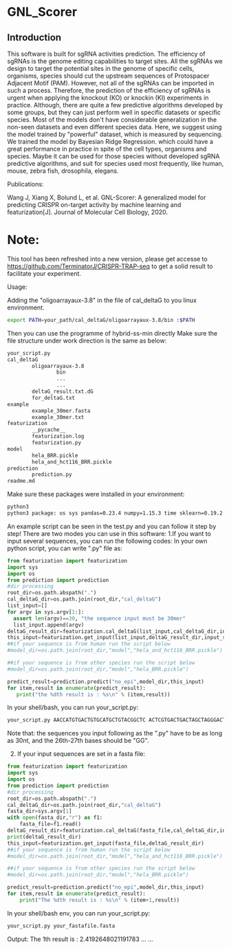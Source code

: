 # GNL_Scorer
Introduction
-----------------
This software is built for sgRNA activities prediction.
The efficiency of sgRNAs is the genome editing capabilities to target sites. All the sgRNAs we design to target the potential sites in the genome of specific cells, organisms, species should cut the upstream sequences of Protospacer Adjacent Motif (PAM). However, not all of the sgRNAs can be imported in such a process. Therefore, the prediction of the efficiency of sgRNAs is urgent when applying the knockout (KO) or knockin (KI) experiments in practice. Although, there are quite a few predictive algorithms developed by some groups, but they can just perform well in specific datasets or specific species. Most of the models don't have considerable generalization in the non-seen datasets and even different species data. Here, we suggest using the model trained by "powerful" dataset, which is measured by sequencing. We trained the model by Bayesian Ridge Regression. which could have a great performance in practice in spite of the cell types, organisms and species. Maybe it can be used for those species without developed sgRNA predictive algorithms, and suit for species used most frequently, like human, mouse, zebra fish, drosophila, elegans.
 


Publications:

Wang J, Xiang X, Bolund L, et al. GNL-Scorer: A generalized model for predicting CRISPR on-target activity by machine learning and featurization[J]. Journal of Molecular Cell Biology, 2020.

# Note:
This tool has been refreshed into a new version, please get accesse to https://github.com/TerminatorJ/CRISPR-TRAP-seq to get a solid result to facilitate your experiment.

Usage:

Adding the "oligoarrayaux-3.8" in the file of cal_deltaG to you linux environment.
```Bash
export PATH=your_path/cal_deltaG/oligoarrayaux-3.8/bin :$PATH
```
Then you can use the programme of hybrid-ss-min directly
Make sure the file structure under work direction is the same as below:
 
```Bash
your_script.py  
cal_deltaG  
        oligoarrayaux-3.8  
                bin  
                ...  
                ...  
        deltaG_result.txt.dG  
        for_deltaG.txt  
example  
        example_30mer.fasta  
        example_30mer.txt  
featurization  
        __pycache__  
        featurization.log  
        featurization.py  
model  
        hela_BRR.pickle  
        hela_and_hct116_BRR.pickle  
prediction  
        prediction.py  
readme.md  
```

Make sure these packages were installed in your environment:
```Bash
python3
python3 package: os sys pandas=0.23.4 numpy=1.15.3 time sklearn=0.19.2 Bio=1.72 pickle itertools  
```
An example script can be seen in the test.py and you can follow it step by step!
There are two modes you can use in this software:
1.If you want to input several sequences, you can run the following codes: In your own python script, you can write ".py" file as:

 ```python
from featurization import featurization
import sys
import os
from prediction import prediction
#dir processing
root_dir=os.path.abspath(".")
cal_deltaG_dir=os.path.join(root_dir,"cal_deltaG")
list_input=[]
for argv in sys.argv[1:]:
   assert len(argv)==30, "the sequence input must be 30mer"
   list_input.append(argv)
deltaG_result_dir=featurization.cal_deltaG(list_input,cal_deltaG_dir,input_seq=True)
this_input=featurization.get_input(list_input,deltaG_result_dir,input_seq=True)
##if your sequence is from human run the script below
#model_dir=os.path.join(root_dir,"model","hela_and_hct116_BRR.pickle")

##if your sequence is from other species run the script below
#model_dir=os.path.join(root_dir,"model","hela_BRR.pickle")

predict_result=prediction.predict("no_epi",model_dir,this_input)
for item,result in enumerate(predict_result):
    print("the %dth result is : %s\n" % (item,result))
```
In your shell/bash, you can run your_script.py:
```Bash
your_script.py AACCATGTGACTGTGCATGCTGTACGGCTC ACTCGTGACTGACTAGCTAGGGACTGGCTA
```
Note that: the sequences you input following as the ".py" have to be as long as 30nt, and the 26th-27th bases should be "GG".

2) If your input sequences are set in a fasta file:
```python
from featurization import featurization
import sys
import os
from prediction import prediction
#dir processing
root_dir=os.path.abspath(".")
cal_deltaG_dir=os.path.join(root_dir,"cal_deltaG")
fasta_dir=sys.argv[1]
with open(fasta_dir,"r") as f1:
    fasta_file=f1.read()
deltaG_result_dir=featurization.cal_deltaG(fasta_file,cal_deltaG_dir,input_seq=False)
print(deltaG_result_dir)
this_input=featurization.get_input(fasta_file,deltaG_result_dir)
##if your sequence is from human run the script below
#model_dir=os.path.join(root_dir,"model","hela_and_hct116_BRR.pickle")

##if your sequence is from other species run the script below
#model_dir=os.path.join(root_dir,"model","hela_BRR.pickle")

predict_result=prediction.predict("no_epi",model_dir,this_input)
for item,result in enumerate(predict_result):
    print("The %dth result is : %s\n" % (item+1,result))
```

In your shell/bash env, you can run your_script.py:
```Bash
your_script.py your_fastafile.fasta
```


Output:
The 1th result is : 2.4192648021191783
...
...









